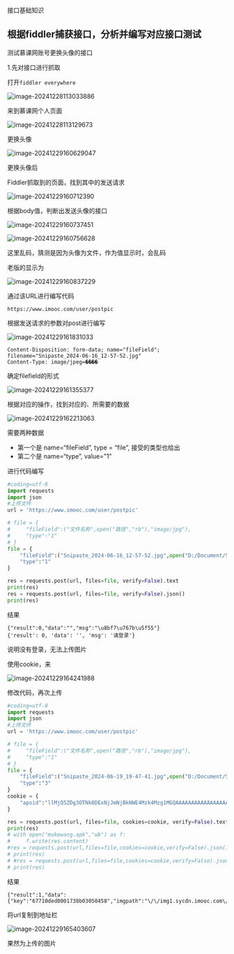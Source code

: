 接口基础知识



## 根据fiddler捕获接口，分析并编写对应接口测试

测试慕课网账号更换头像的接口

1.先对接口进行抓取

打开`fiddler everywhere` 

![image-20241228113033886](https://s2.loli.net/2024/12/28/BlbQgraG2c5CniI.png)

来到慕课网个人页面

![image-20241228113129673](https://s2.loli.net/2024/12/28/RqWG1p7yrPl4gKM.png)

更换头像

![image-20241229160629047](https://s2.loli.net/2024/12/29/Uvo3pthd5GfNuA7.png)

更换头像后

Fiddler抓取到的页面，找到其中的发送请求

![image-20241229160712390](https://s2.loli.net/2024/12/29/Ja5kz2MjVCXQblx.png)

根据body值，判断出发送头像的接口

![image-20241229160737451](https://s2.loli.net/2024/12/29/VuZ6JOgfSGLXxDr.png)

![image-20241229160756628](https://s2.loli.net/2024/12/29/xSEWsHbR5rVCYd7.png)

这里乱码，猜测是因为头像为文件，作为值显示时，会乱码

老版的显示为

![image-20241229160837229](https://s2.loli.net/2024/12/29/fFmz4wZyhKiRs63.png)

通过该URL进行编写代码

```
https://www.imooc.com/user/postpic
```

根据发送请求的参数对post进行编写

![image-20241229161831033](https://s2.loli.net/2024/12/29/JWGF8Vm3SLYt174.png)

```
Content-Disposition: form-data; name="fileField"; filename="Snipaste_2024-06-16_12-57-52.jpg"
Content-Type: image/jpeg=����
```

确定filefield的形式

![image-20241229161355377](https://s2.loli.net/2024/12/29/3DQoiuLRwqZA2Be.png)

根据对应的操作，找到对应的、所需要的数据

![image-20241229162213063](https://s2.loli.net/2024/12/29/OM2kE98g5fKqGsi.png)

需要两种数据

* 第一个是 name=“fileField”, type = “file”, 接受的类型也给出
* 第二个是 name=“type”, value=”1”

进行代码编写

```python
#coding=utf-8
import requests
import json
#上传文件
url = 'https://www.imooc.com/user/postpic'

# file = {
#     "fileField":("文件名称",open("路径","rb"),"image/jpg"),
#     "type":"1"
# }
file = {
    "fileField":("Snipaste_2024-06-16_12-57-52.jpg",open("D:/Document/Snipaste_2024-06-16_12-57-52.jpg","rb"),"image/jpg"),
    "type":"1"
}

res = requests.post(url, files=file, verify=False).text
print(res)
res = requests.post(url, files=file, verify=False).json()
print(res)
```

结果

```
{"result":0,"data":"","msg":"\u8bf7\u767b\u5f55"}
{'result': 0, 'data': '', 'msg': '请登录'}
```

说明没有登录，无法上传图片

使用cookie，来

![image-20241229164241988](https://s2.loli.net/2024/12/29/wtg8uZm5D3EASn2.png)

修改代码，再次上传

```Python
#coding=utf-8
import requests
import json
#上传文件
url = 'https://www.imooc.com/user/postpic'

# file = {
#     "fileField":("文件名称",open("路径","rb"),"image/jpg"),
#     "type":"1"
# }
file = {
    "fileField":("Snipaste_2024-06-19_19-47-41.jpg",open("D:/Document/Snipaste_2024-06-19_19-47-41.jpg","rb"),"image/jpg"),
    "type":"3"
}
cookie = {
    "apsid":"llMjQ5ZDg3OTNkODExNjJmNjBkNWE4Mzk4Mzg1MGQAAAAAAAAAAAAAAAAAAAAAAAAAAAAAAAAAAAAAAAAAAAAAAAAAAAAAAAAAAAAAAAAAAAAAAAAAAAAAAAAAAAAANzI4MjExNgAAAAAAAAAAAAAAAAAAAAAAAAAAAAAAAAAyMzExMTI5MDQ5M0BxcS5jb20AAAAAAAAAAAAAAAAAADQ4Y2VjYzZkMzAzOTM3MDhiMDVjNmU0MmQ1MzljZGM4qwFxZ%2BqWHGM%3DZD"
}

res = requests.post(url, files=file, cookies=cookie, verify=False).text
print(res)
# with open("mukewang.apk","wb") as f:
#     f.write(res.content)
#res = requests.post(url,files=file,cookies=cookie,verify=False).json()
# print(res)
# #res = requests.post(url,files=file,cookies=cookie,verify=False).json()
# print(res)
```

结果

```
{"result":1,"data":{"key":"67710ded0001738b03050458","imgpath":"\/\/img1.sycdn.imooc.com\/67710ded0001738b03050458.jpg"},"msg":""}
```

将url复制到地址栏

![image-20241229165403607](https://s2.loli.net/2024/12/29/RLnwKNPbl6MiFdk.png)

果然为上传的图片

